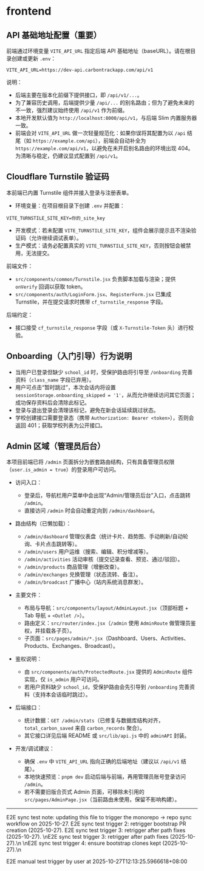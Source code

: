 # frontend

## API 基础地址配置（重要）

前端通过环境变量 `VITE_API_URL` 指定后端 API 基础地址（baseURL）。请在根目录创建或更新 `.env`：

```
VITE_API_URL=https://dev-api.carbontrackapp.com/api/v1
```

说明：
- 后端主要在版本化前缀下提供接口，即 `/api/v1/...`。
- 为了兼容历史调用，后端提供少量 `/api/...` 的别名路由；但为了避免未来的不一致，强烈建议始终使用 `/api/v1` 作为前缀。
- 本地开发默认值为 `http://localhost:8000/api/v1`，与后端 Slim 内置服务器一致。
 - 前端会对 `VITE_API_URL` 做一次轻量规范化：如果你误将其配置为以 `/api` 结尾（如 `https://example.com/api`），前端会自动补全为 `https://example.com/api/v1`，以避免在未开启别名路由的环境出现 404。为清晰与稳定，仍建议显式配置到 `/api/v1`。

## Cloudflare Turnstile 验证码

本前端已内置 Turnstile 组件并接入登录与注册表单。

- 环境变量：在项目根目录下创建 `.env` 并配置：

```
VITE_TURNSTILE_SITE_KEY=你的_site_key
```

- 开发模式：若未配置 `VITE_TURNSTILE_SITE_KEY`，组件会展示提示且不渲染验证码（允许继续调试表单）。
- 生产模式：请务必配置真实的 `VITE_TURNSTILE_SITE_KEY`，否则按钮会被禁用，无法提交。

前端文件：
- `src/components/common/Turnstile.jsx` 负责脚本加载与渲染；提供 `onVerify` 回调以获取 token。
- `src/components/auth/LoginForm.jsx`、`RegisterForm.jsx` 已集成 Turnstile，并在提交请求时携带 `cf_turnstile_response` 字段。

后端约定：
- 接口接受 `cf_turnstile_response` 字段（或 `X-Turnstile-Token` 头）进行校验。

## Onboarding（入门引导）行为说明

- 当用户已登录但缺少 `school_id` 时，受保护路由将引导至 `/onboarding` 完善资料（`class_name` 字段已弃用）。
- 用户可点击“暂时跳过”，本次会话内将设置 `sessionStorage.onboarding_skipped = '1'`，从而允许继续访问其它页面；成功保存资料后会清除此标记。
- 登录与退出登录会清理该标记，避免在新会话延续跳过状态。
- 学校创建接口需要登录态（携带 `Authorization: Bearer <token>`），否则会返回 401；获取学校列表为公开接口。

## Admin 区域（管理员后台）

本项目前端已将 `/admin` 页面拆分为嵌套路由结构，只有具备管理员权限（`user.is_admin = true`）的登录用户可访问。

- 访问入口：
	- 登录后，导航栏用户菜单中会出现“Admin/管理员后台”入口，点击跳转 `/admin`。
	- 直接访问 `/admin` 时会自动重定向到 `/admin/dashboard`。

- 路由结构（已懒加载）：
	- `/admin/dashboard` 管理仪表盘（统计卡片、趋势图、手动刷新/自动轮询、卡片点击跳转等）。
	- `/admin/users` 用户运维（搜索、编辑、积分增减等）。
	- `/admin/activities` 活动审核（提交记录查看、预览、通过/驳回）。
	- `/admin/products` 商品管理（增删改查）。
	- `/admin/exchanges` 兑换管理（状态流转、备注）。
	- `/admin/broadcast` 广播中心（站内系统消息群发）。

- 主要文件：
	- 布局与导航：`src/components/layout/AdminLayout.jsx`（顶部标题 + Tab 导航 + `<Outlet />`）。
	- 路由定义：`src/router/index.jsx`（`/admin` 使用 `AdminRoute` 做管理员鉴权，并挂载各子页）。
	- 子页面：`src/pages/admin/*.jsx`（Dashboard、Users、Activities、Products、Exchanges、Broadcast）。

- 鉴权说明：
	- 由 `src/components/auth/ProtectedRoute.jsx` 提供的 `AdminRoute` 组件实现，仅 `is_admin` 用户可访问。
	- 若用户资料缺少 `school_id`，受保护路由会先引导到 `/onboarding` 完善资料（支持本会话临时跳过）。

- 后端接口：
	- 统计数据：`GET /admin/stats`（已修复与数据库结构对齐，`total_carbon_saved` 来自 `carbon_records` 聚合）。
	- 其它接口详见后端 README 或 `src/lib/api.js` 中的 `adminAPI` 封装。

- 开发/调试建议：
	- 确保 `.env` 中 `VITE_API_URL` 指向正确的后端地址（建议以 `/api/v1` 结尾）。
	- 本地快速预览：`pnpm dev` 启动后端与前端，再用管理员账号登录访问 `/admin`。
	- 若不需要旧版合页式 Admin 页面，可移除未引用的 `src/pages/AdminPage.jsx`（当前路由未使用，保留不影响构建）。

---
E2E sync test note: updating this file to trigger the monorepo -> repo sync workflow on 2025-10-27.
E2E sync test trigger 2: retrigger bootstrap PR creation (2025-10-27).
E2E sync test trigger 3: retrigger after path fixes (2025-10-27).
\nE2E sync test trigger 3: retrigger after path fixes (2025-10-27).\n
\nE2E sync test trigger 4: ensure bootstrap clones kept (2025-10-27).\n

E2E manual test trigger by user at 2025-10-27T12:13:25.5966618+08:00

